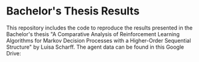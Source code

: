# Bachelor's Thesis Results

This repository includes the code to reproduce the results presented in the Bachelor's thesis "A Comparative Analysis of Reinforcement Learning Algorithms for Markov Decision Processes with a Higher-Order Sequential Structure" by Luisa Scharff. The agent data can be found in this Google Drive: 

